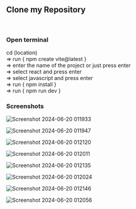 
<h2> Clone my Repository </h2>
<br>
<h3>Open terminal</h3>
<p>cd (location)<br>
  => run { npm create vite@latest } <br>
  => enter the name of the project or just press enter <br>
  => select react and press enter <br>
  => select javascript and press enter <br>
  => run { npm install } <br>
  => run { npm run dev } </p>
<h3>Screenshots</h3>

![Screenshot 2024-06-20 011933](https://github.com/Jayanth10-hub/jay-folio/assets/172490684/3f205e7e-b726-4d0e-8f1e-87f7c46da494)

![Screenshot 2024-06-20 011947](https://github.com/Jayanth10-hub/jay-folio/assets/172490684/26b4e1f0-35f6-4443-bf9d-680f75288927)

![Screenshot 2024-06-20 012120](https://github.com/Jayanth10-hub/jay-folio/assets/172490684/5e5c9428-e5a3-4749-9b35-9dcc0184031e)

![Screenshot 2024-06-20 012011](https://github.com/Jayanth10-hub/jay-folio/assets/172490684/4ebe82c2-f369-43e4-b6c9-7d05c881c763)

![Screenshot 2024-06-20 012135](https://github.com/Jayanth10-hub/jay-folio/assets/172490684/f95f8b66-1c05-4d67-b151-d2d6961b1520)

![Screenshot 2024-06-20 012024](https://github.com/Jayanth10-hub/jay-folio/assets/172490684/a0fadcd6-f859-4378-bfcb-cc7b94fca0a8)

![Screenshot 2024-06-20 012146](https://github.com/Jayanth10-hub/jay-folio/assets/172490684/841c4cec-662c-45e1-b7d7-7c7d8c337d04)

![Screenshot 2024-06-20 012056](https://github.com/Jayanth10-hub/jay-folio/assets/172490684/9f6505eb-5de7-4bc5-8a40-8f43796e954c)



